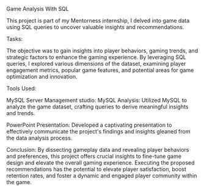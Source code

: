 Game Analysis With SQL

This project is part of my Mentorness internship, I delved into game data using SQL queries to uncover valuable insights and recommendations.

Tasks:

The objective was to gain insights into player behaviors, gaming trends, and strategic factors to enhance the gaming experience. By leveraging SQL queries, I explored various dimensions of the dataset, examining player engagement metrics, popular game features, and potential areas for game optimization and innovation.

Tools Used:

MySQL Server Management studio:
MySQL Analysis: Utilized MySQL to analyze the game dataset, crafting queries to derive meaningful insights and trends.

PowerPoint Presentation:
Developed a captivating presentation to effectively communicate the project's findings and insights gleaned from the data analysis process.

Conclusion:
By dissecting gameplay data and revealing player behaviors and preferences, this project offers crucial insights to fine-tune game design and elevate the overall gaming experience. 
Executing the proposed recommendations has the potential to elevate player satisfaction, boost retention rates, and foster a dynamic and engaged player community within the game.
